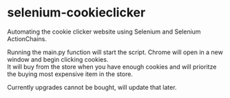 # selenium-cookieclicker

Automating the cookie clicker website using Selenium and Selenium ActionChains.

Running the main.py function will start the script.
Chrome will open in a new window and begin clicking cookies.  
It will buy from the store when you have enough cookies and will
prioritze the buying most expensive item in the store.

Currently upgrades cannot be bought, will update that later.
